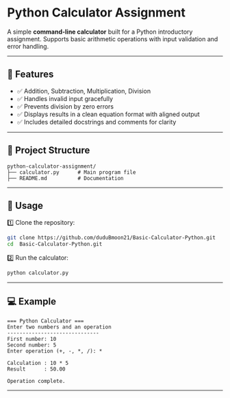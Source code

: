 # Python Calculator Assignment

A simple **command-line calculator** built for a Python introductory assignment. Supports basic arithmetic operations with input validation and error handling.

---

## 🚀 Features

* ✅ Addition, Subtraction, Multiplication, Division
* ✅ Handles invalid input gracefully
* ✅ Prevents division by zero errors
* ✅ Displays results in a clean equation format with aligned output
* ✅ Includes detailed docstrings and comments for clarity

---

## 📂 Project Structure

```
python-calculator-assignment/
├── calculator.py      # Main program file
├── README.md          # Documentation

```

---

## 🔧 Usage

1️⃣ Clone the repository:

```bash
git clone https://github.com/duduBmoon21/Basic-Calculator-Python.git
cd  Basic-Calculator-Python.git
```

2️⃣ Run the calculator:

```bash
python calculator.py
```

---

## 💻 Example

```
=== Python Calculator ===
Enter two numbers and an operation
------------------------------
First number: 10
Second number: 5
Enter operation (+, -, *, /): *

Calculation : 10 * 5
Result      : 50.00

Operation complete.
```

---